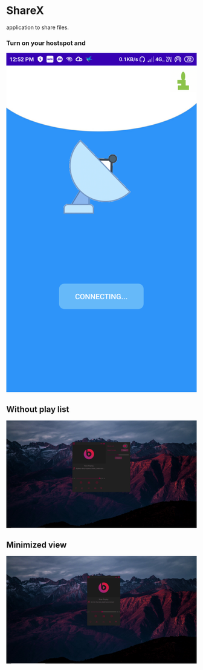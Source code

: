 # ShareX
application to share files.

<h3> Turn on your hostspot and</h2>

![](https://github.com/mohanbera/ShareX/blob/main/Project%20Images/Screenshot_2021-06-27-12-52-33-426_com.example.myapplication.png)

<h2> Without play list</h2>

![](https://github.com/mohanbera/musicPlayerJ/blob/master/META-INF/Screenshot%20(55).png)

<h2> Minimized view </h2>

![](https://github.com/mohanbera/musicPlayerJ/blob/master/META-INF/Screenshot%20(56).png)
